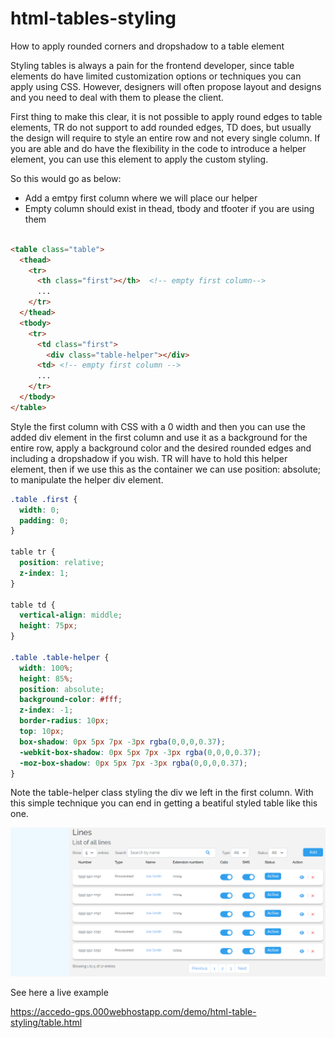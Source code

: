 # html-tables-styling
How to apply rounded corners and dropshadow to a table element

Styling tables is always a pain for the frontend developer, since table elements do have limited customization options or techniques you can apply using CSS. However, designers will often propose layout and designs and you need to deal with them to please the client.

First thing to make this clear, it is not possible to apply round edges to table elements, TR do not support to add rounded edges, TD does, but usually the design will require to style an entire row and not every single column. If you are able and do have the flexibility in the code to introduce a helper element, you can use this element to apply the custom styling.

So this would go as below:

* Add a emtpy first column where we will place our helper
* Empty column should exist in thead, tbody and tfooter if you are using them

```html

<table class="table">
  <thead>
    <tr>
      <th class="first"></th>  <!-- empty first column-->
      ...
    </tr>
  </thead>
  <tbody>
    <tr>
      <td class="first">
        <div class="table-helper"></div>
      <td> <!-- empty first column -->
      ...
    </tr>
  </tbody>
</table>

```

Style the first column with CSS with a 0 width and then you can use the added div element in the first column and use it as a background for the entire row, apply a background color and the desired rounded edges and including a dropshadow if you wish. TR will have to hold this helper element, then if we use this as the container we can use position: absolute; to manipulate the helper div element.

```css
.table .first {
  width: 0;
  padding: 0;
}

table tr {
  position: relative;
  z-index: 1;
}

table td {  
  vertical-align: middle;
  height: 75px;
}

.table .table-helper {
  width: 100%;
  height: 85%;
  position: absolute;
  background-color: #fff;
  z-index: -1;
  border-radius: 10px;
  top: 10px;
  box-shadow: 0px 5px 7px -3px rgba(0,0,0,0.37);
  -webkit-box-shadow: 0px 5px 7px -3px rgba(0,0,0,0.37);
  -moz-box-shadow: 0px 5px 7px -3px rgba(0,0,0,0.37);
}

```
Note the table-helper class styling the div we left in the first column. With this simple technique you can end in getting a beatiful styled table like this one.

<img src="img/table.png" />

See here a live example

https://accedo-gps.000webhostapp.com/demo/html-table-styling/table.html

